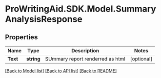 # ProWritingAid.SDK.Model.SummaryAnalysisResponse

## Properties

Name | Type | Description | Notes
------------ | ------------- | ------------- | -------------
**Text** | **string** | SUmmary report renderred as html | [optional] 



[[Back to Model list]](../README.md#documentation-for-models) [[Back to API list]](../README.md#documentation-for-api-endpoints) [[Back to README]](../README.md)

